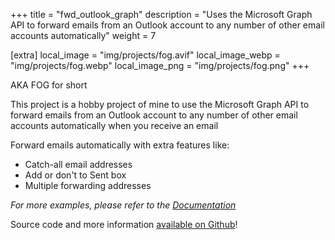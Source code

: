 +++
title = "fwd_outlook_graph"
description = "Uses the Microsoft Graph API to forward emails from an Outlook account to any number of other email accounts automatically"
weight = 7

[extra]
local_image = "img/projects/fog.avif"
local_image_webp = "img/projects/fog.webp"
local_image_png = "img/projects/fog.png"
+++

AKA FOG for short

This project is a hobby project of mine to use the Microsoft Graph API to forward emails from an Outlook account to any number of other email accounts automatically when you receive an email

Forward emails automatically with extra features like:

- Catch-all email addresses
- Add or don't to Sent box
- Multiple forwarding addresses

_For more examples, please refer to the [Documentation](https://github.com/blaine-t/fwd_outlook_graph/blob/main/docs/usage.md)_

Source code and more information [available on Github](https://github.com/blaine-t/fwd_outlook_graph)!
